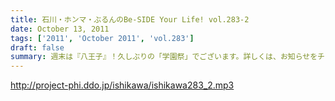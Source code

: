 ```yaml
---
title: 石川・ホンマ・ぶるんのBe-SIDE Your Life! vol.283-2
date: October 13, 2011
tags: ['2011', 'October 2011', 'vol.283']
draft: false
summary: 週末は『八王子』！久しぶりの「学園祭」でございます。詳しくは、お知らせをチェックです。ぶるんサン・・・スタジオ来るなり「おれ話すことねぇ～～よぉ～～」と発言。どうなることやらデス。NAMAE
---
```


http://project-phi.ddo.jp/ishikawa/ishikawa283_2.mp3